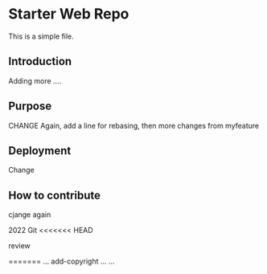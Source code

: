 # Starter Web Repo

This is a simple file.

## Introduction
Adding more ....

## Purpose
CHANGE Again, add a line for rebasing, then 
more changes from myfeature

## Deployment
Change
## How to contribute
cjange again

2022 Git
<<<<<<< HEAD

review

=======
...
add-copyright
...
...
